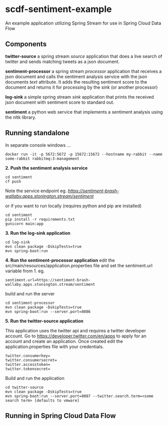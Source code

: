 # scdf-sentiment-example
An example application utilizing Spring Stream for use in Spring Cloud Data Flow

## Components

**twitter-source** a spring stream *source* application that does a live search of twitter and sends matching tweets as a json document.

**sentiment-processor** a spring stream *processor* application that receives a json document and calls the sentiment analysis service with the json documents *text* attribute. It adds the resulting sentiment score to the document and returns it for processing by the sink (or another processor)

**log-sink** a simple spring stream *sink* application that prints the received json document with sentiment score to standard out.

**sentiment** a python web service that implements a sentiment analysis using the nltk library. 


## Running standalone

In separate console windows ...
```
docker run -it -p 5672:5672 -p 15672:15672 --hostname my-rabbit --name some-rabbit rabbitmq:3-management
```
**2. Push the sentiment analysis service**
```
cd sentiment
cf push
```
Note the service endpoint eg. *https://sentiment-brash-wallaby.apps.stonington.stream/sentiment*

or if you want to run locally (requires python and pip are installed)
```
cd sentiment
pip install -r requirements.txt
gunicorn main:app
```

**3. Run the log-sink application**
```
cd log-sink
mvn clean package -DskipTests=true
mvn spring-boot:run
```

**4. Run the sentiment-processor application**
edit the src/main/resources/application.properties file and set the sentiment.url variable from 1. eg.
```
sentiment.url=https://sentiment-brash-wallaby.apps.stonington.stream/sentiment
```
build and run the server
```
cd sentiment-processor
mvn clean package -DskipTests=true
mvn spring-boot:run --server.port=8086
```

**5. Run the twitter-source application**

This application uses the twitter api and requires a twitter developer account. Go to https://developer.twitter.com/en/apps to apply for an account and create an application. Once created edit the application.properties file with your credentials.
```
twitter.consumerkey=
twitter.consumersecret=
twitter.accesstoken=
twitter.tokensecret=
```

Build and run the application
```
cd twitter-source
mvn clean package -DskipTests=true
mvn spring-boot:run --server.port=8087 --twitter.search.term=<some search term> [defaults to vmware]
```


## Running in Spring Cloud Data Flow

<todo>
  


